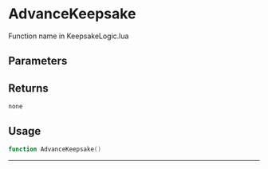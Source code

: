 # AdvanceKeepsake
Function name in KeepsakeLogic.lua
## Parameters

## Returns
`none`
## Usage
```lua
function AdvanceKeepsake()
```
---
